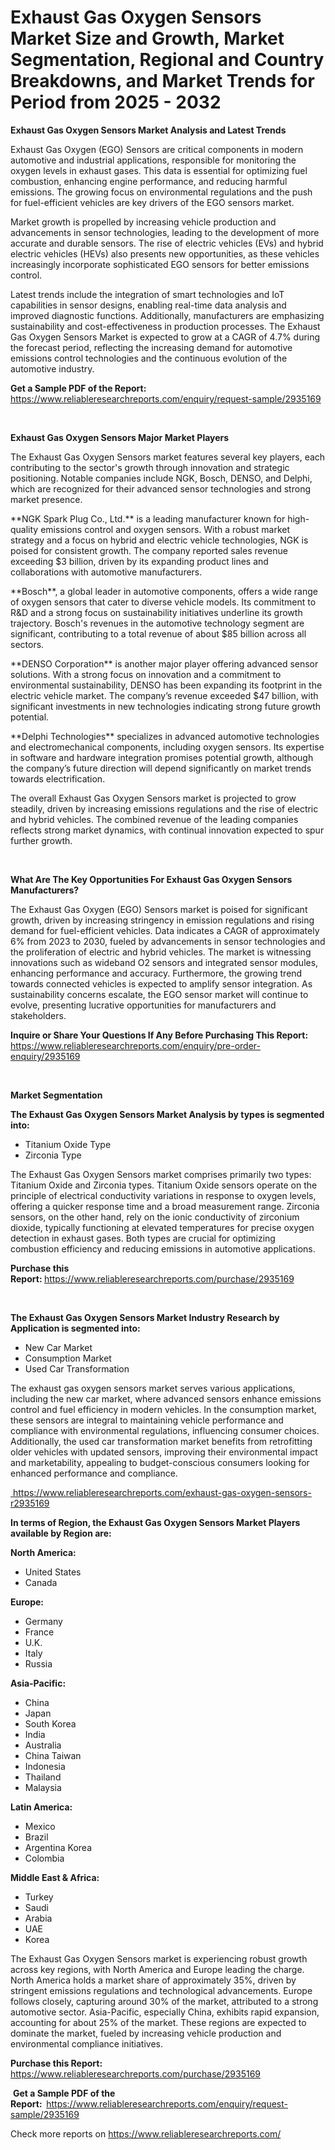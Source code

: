 <p><h1>Exhaust Gas Oxygen Sensors Market Size and Growth, Market Segmentation, Regional and Country Breakdowns, and Market Trends for Period from 2025 -  2032</h1></p><p><strong>Exhaust Gas Oxygen Sensors Market Analysis and Latest Trends</strong></p>
<p><p>Exhaust Gas Oxygen (EGO) Sensors are critical components in modern automotive and industrial applications, responsible for monitoring the oxygen levels in exhaust gases. This data is essential for optimizing fuel combustion, enhancing engine performance, and reducing harmful emissions. The growing focus on environmental regulations and the push for fuel-efficient vehicles are key drivers of the EGO sensors market.</p><p>Market growth is propelled by increasing vehicle production and advancements in sensor technologies, leading to the development of more accurate and durable sensors. The rise of electric vehicles (EVs) and hybrid electric vehicles (HEVs) also presents new opportunities, as these vehicles increasingly incorporate sophisticated EGO sensors for better emissions control.</p><p>Latest trends include the integration of smart technologies and IoT capabilities in sensor designs, enabling real-time data analysis and improved diagnostic functions. Additionally, manufacturers are emphasizing sustainability and cost-effectiveness in production processes. The Exhaust Gas Oxygen Sensors Market is expected to grow at a CAGR of 4.7% during the forecast period, reflecting the increasing demand for automotive emissions control technologies and the continuous evolution of the automotive industry.</p></p>
<p><strong>Get a Sample PDF of the Report:&nbsp;</strong> <a href="https://www.reliableresearchreports.com/enquiry/request-sample/2935169?utm_campaign=3313&utm_medium=2&utm_source=Github&utm_content=ia&utm_term=14032025&utm_id=exhaust-gas-oxygen-sensors">https://www.reliableresearchreports.com/enquiry/request-sample/2935169</a></p>
<p>&nbsp;</p>
<p><strong>Exhaust Gas Oxygen Sensors Major Market Players</strong></p>
<p><p>The Exhaust Gas Oxygen Sensors market features several key players, each contributing to the sector's growth through innovation and strategic positioning. Notable companies include NGK, Bosch, DENSO, and Delphi, which are recognized for their advanced sensor technologies and strong market presence.</p><p>**NGK Spark Plug Co., Ltd.** is a leading manufacturer known for high-quality emissions control and oxygen sensors. With a robust market strategy and a focus on hybrid and electric vehicle technologies, NGK is poised for consistent growth. The company reported sales revenue exceeding $3 billion, driven by its expanding product lines and collaborations with automotive manufacturers.</p><p>**Bosch**, a global leader in automotive components, offers a wide range of oxygen sensors that cater to diverse vehicle models. Its commitment to R&D and a strong focus on sustainability initiatives underline its growth trajectory. Bosch's revenues in the automotive technology segment are significant, contributing to a total revenue of about $85 billion across all sectors.</p><p>**DENSO Corporation** is another major player offering advanced sensor solutions. With a strong focus on innovation and a commitment to environmental sustainability, DENSO has been expanding its footprint in the electric vehicle market. The company’s revenue exceeded $47 billion, with significant investments in new technologies indicating strong future growth potential.</p><p>**Delphi Technologies** specializes in advanced automotive technologies and electromechanical components, including oxygen sensors. Its expertise in software and hardware integration promises potential growth, although the company’s future direction will depend significantly on market trends towards electrification.</p><p>The overall Exhaust Gas Oxygen Sensors market is projected to grow steadily, driven by increasing emissions regulations and the rise of electric and hybrid vehicles. The combined revenue of the leading companies reflects strong market dynamics, with continual innovation expected to spur further growth.</p></p>
<p>&nbsp;</p>
<p><strong>What Are The Key Opportunities For Exhaust Gas Oxygen Sensors Manufacturers?</strong></p>
<p><p>The Exhaust Gas Oxygen (EGO) Sensors market is poised for significant growth, driven by increasing stringency in emission regulations and rising demand for fuel-efficient vehicles. Data indicates a CAGR of approximately 6% from 2023 to 2030, fueled by advancements in sensor technologies and the proliferation of electric and hybrid vehicles. The market is witnessing innovations such as wideband O2 sensors and integrated sensor modules, enhancing performance and accuracy. Furthermore, the growing trend towards connected vehicles is expected to amplify sensor integration. As sustainability concerns escalate, the EGO sensor market will continue to evolve, presenting lucrative opportunities for manufacturers and stakeholders.</p></p>
<p><strong>Inquire or Share Your Questions If Any Before Purchasing This Report:</strong> <a href="https://www.reliableresearchreports.com/enquiry/pre-order-enquiry/2935169?utm_campaign=3313&utm_medium=2&utm_source=Github&utm_content=ia&utm_term=14032025&utm_id=exhaust-gas-oxygen-sensors">https://www.reliableresearchreports.com/enquiry/pre-order-enquiry/2935169</a></p>
<p>&nbsp;</p>
<p><strong>Market Segmentation</strong></p>
<p><strong>The Exhaust Gas Oxygen Sensors Market Analysis by types is segmented into:</strong></p>
<p><ul><li>Titanium Oxide Type</li><li>Zirconia Type</li></ul></p>
<p><p>The Exhaust Gas Oxygen Sensors market comprises primarily two types: Titanium Oxide and Zirconia types. Titanium Oxide sensors operate on the principle of electrical conductivity variations in response to oxygen levels, offering a quicker response time and a broad measurement range. Zirconia sensors, on the other hand, rely on the ionic conductivity of zirconium dioxide, typically functioning at elevated temperatures for precise oxygen detection in exhaust gases. Both types are crucial for optimizing combustion efficiency and reducing emissions in automotive applications.</p></p>
<p><strong>Purchase this Report:&nbsp;</strong><a href="https://www.reliableresearchreports.com/purchase/2935169?utm_campaign=3313&utm_medium=2&utm_source=Github&utm_content=ia&utm_term=14032025&utm_id=exhaust-gas-oxygen-sensors">https://www.reliableresearchreports.com/purchase/2935169</a></p>
<p>&nbsp;</p>
<p><strong>The Exhaust Gas Oxygen Sensors Market Industry Research by Application is segmented into:</strong></p>
<p><ul><li>New Car Market</li><li>Consumption Market</li><li>Used Car Transformation</li></ul></p>
<p><p>The exhaust gas oxygen sensors market serves various applications, including the new car market, where advanced sensors enhance emissions control and fuel efficiency in modern vehicles. In the consumption market, these sensors are integral to maintaining vehicle performance and compliance with environmental regulations, influencing consumer choices. Additionally, the used car transformation market benefits from retrofitting older vehicles with updated sensors, improving their environmental impact and marketability, appealing to budget-conscious consumers looking for enhanced performance and compliance.</p></p>
<p><a href="https://www.reliableresearchreports.com/exhaust-gas-oxygen-sensors-r2935169?utm_campaign=3313&utm_medium=2&utm_source=Github&utm_content=ia&utm_term=14032025&utm_id=exhaust-gas-oxygen-sensors">&nbsp;https://www.reliableresearchreports.com/exhaust-gas-oxygen-sensors-r2935169</a></p>
<p><strong>In terms of Region, the Exhaust Gas Oxygen Sensors Market Players available by Region are:</strong></p>
<p>
    <p> <strong> North America: </strong>
        <ul>
            <li>United States</li>
            <li>Canada</li>
        </ul>
        </p> 
    <p> <strong> Europe: </strong>
        <ul>
            <li>Germany</li>
            <li>France</li>
            <li>U.K.</li>
            <li>Italy</li>
            <li>Russia</li>
        </ul>
        </p> 
    <p> <strong> Asia-Pacific: </strong>
        <ul>
            <li>China</li>
            <li>Japan</li>
            <li>South Korea</li>
            <li>India</li>
            <li>Australia</li>
            <li>China Taiwan</li>
            <li>Indonesia</li>
            <li>Thailand</li>
            <li>Malaysia</li>
        </ul>
        </p> 
    <p> <strong> Latin America: </strong>
        <ul>
            <li>Mexico</li>
            <li>Brazil</li>
            <li>Argentina Korea</li>
            <li>Colombia</li>
        </ul>
        </p> 
    <p> <strong> Middle East & Africa: </strong>
        <ul>
            <li>Turkey</li>
            <li>Saudi</li>
            <li>Arabia</li>
            <li>UAE</li>
            <li>Korea</li>
        </ul>
    </p>
    </p>
<p><p>The Exhaust Gas Oxygen Sensors market is experiencing robust growth across key regions, with North America and Europe leading the charge. North America holds a market share of approximately 35%, driven by stringent emissions regulations and technological advancements. Europe follows closely, capturing around 30% of the market, attributed to a strong automotive sector. Asia-Pacific, especially China, exhibits rapid expansion, accounting for about 25% of the market. These regions are expected to dominate the market, fueled by increasing vehicle production and environmental compliance initiatives.</p></p>
<p><strong>Purchase this Report: </strong><a href="https://www.reliableresearchreports.com/purchase/2935169?utm_campaign=3313&utm_medium=2&utm_source=Github&utm_content=ia&utm_term=14032025&utm_id=exhaust-gas-oxygen-sensors">https://www.reliableresearchreports.com/purchase/2935169</a></p>
<p>&nbsp;<strong>Get a Sample PDF of the Report:&nbsp;&nbsp;</strong><a href="https://www.reliableresearchreports.com/enquiry/request-sample/2935169?utm_campaign=3313&utm_medium=2&utm_source=Github&utm_content=ia&utm_term=14032025&utm_id=exhaust-gas-oxygen-sensors">https://www.reliableresearchreports.com/enquiry/request-sample/2935169</a></p>
<p><strong></strong></p>
<p>Check more reports on <a href="https://www.reliableresearchreports.com/?utm_campaign=3313&utm_medium=2&utm_source=Github&utm_content=ia&utm_term=14032025&utm_id=exhaust-gas-oxygen-sensors">https://www.reliableresearchreports.com/</a></p>